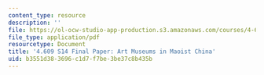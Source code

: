 ```yaml
---
content_type: resource
description: ''
file: https://ol-ocw-studio-app-production.s3.amazonaws.com/courses/4-609-the-art-museum-history-theory-controversy-spring-2014/b3551d383696c1d7f7be3be37c8b435b_MIT4_609S14_assgn_student_work3.pdf
file_type: application/pdf
resourcetype: Document
title: '4.609 S14 Final Paper: Art Museums in Maoist China'
uid: b3551d38-3696-c1d7-f7be-3be37c8b435b
---
```

